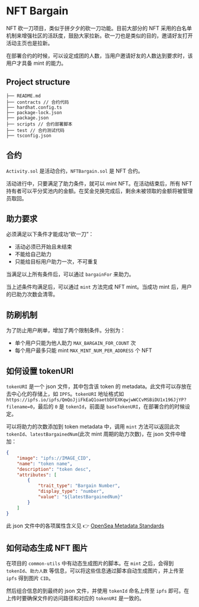 # NFT Bargain
NFT 砍一刀项目，类似于拼夕夕的砍一刀功能。目前大部分的 NFT 采用的白名单机制来增强社区的活跃度，鼓励大家拉新。砍一刀也是类似的目的，邀请好友打开活动主页也是拉新。

在部署合约的时候，可以设定成团的人数，当用户邀请好友的人数达到要求时，该用户才具备 mint 的能力。

## Project structure
```
├── README.md
├── contracts // 合约代码
├── hardhat.config.ts
├── package-lock.json
├── package.json
├── scripts // 合约部署脚本
├── test // 合约测试代码
├── tsconfig.json
```

## 合约
`Activity.sol` 是活动合约，`NFTBargain.sol` 是 NFT 合约。

活动进行中，只要满足了助力条件，就可以 mint NFT。在活动结束后，所有 NFT 持有者可以平分奖池内的金额。在奖金兑换完成后，剩余未被领取的金额将被管理员取回。

## 助力要求
必须满足以下条件才能成功“砍一刀”：
- 活动必须已开始且未结束
- 不能给自己助力
- 只能给目标用户助力一次，不可重复

当满足以上所有条件后，可以通过 `bargainFor` 来助力。

当上述条件均满足后，可以通过 `mint` 方法完成 NFT mint。当成功 mint 后，用户的已助力次数会清零。

## 防刷机制
为了防止用户刷单，增加了两个限制条件。分别为：
- 单个用户只能为他人助力 `MAX_BARGAIN_FOR_COUNT` 次
- 每个用户最多只能 mint `MAX_MINT_NUM_PER_ADDRESS` 个 NFT

## 如何设置 tokenURI
`tokenURI` 是一个 json 文件，其中包含该 token 的 metadata。此文件可以存放在去中心化的存储上，如 `IPFS`。`tokenURI` 地址格式如 `https://ipfs.io/ipfs/QmQoJjiFkEaQ1oaetbDFEXKqwjwWCCvMSBiDU1x196JjYP?filename=0`，最后的 `0` 是 `tokenId`，前面是 `baseTokenURI`，在部署合约的时候设定。

可以将助力的次数添加到 token metadata 中，调用 `mint` 方法可以返回此次 `tokenId`、`latestBargainedNum`(此次 mint 周期的助力次数)，在 json 文件中增加：

```json
{
    "image": "ipfs://IMAGE_CID",
    "name": "token name",
    "description": "token desc",
    "attributes": [
        {
            "trait_type": "Bargain Number",
            "display_type": "number",
            "value": "${latestBargainedNum}"
        }
    ]
}
```

此 json 文件中的各项属性含义见 👉 [OpenSea Metadata Standards](https://docs.opensea.io/docs/metadata-standards)

## 如何动态生成 NFT 图片
在项目的 `common-utils` 中有动态生成图片的脚本。在 `mint` 之后，会得到 `tokenId`、`助力人数` 等信息，可以将这些信息通过脚本自动生成图片，并上传至 `ipfs` 得到图片 `CID`。

然后组合信息的到最终的 json 文件，并使用 `tokenId` 命名上传至 `ipfs` 即可。在上传时要确保文件的访问路径和对应的 `tokenURI` 是一致的。